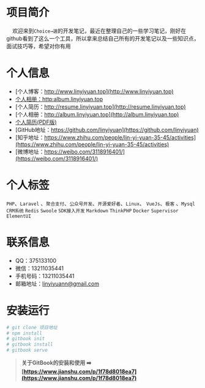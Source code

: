 
# 项目简介
&#160;&#160;&#160;&#160;欢迎来到`Choice→選`的开发笔记，最近在整理自己的一些学习笔记，刚好在github看到了这么一个工具，所以拿来总结自己所有的开发笔记以及一些知识点，面试技巧等，希望对你有用

# 个人信息
- [个人博客：http://www.linyiyuan.top](http://www.linyiyuan.top)
- [个人相册：http:album.linyiyuan.top](http://album.linyiyuan.top)
- [个人简历：http://resume.linyiyuan.top](http://resume.linyiyuan.top)
- [个人相册：http://album.linyiyuan.top](http://album.linyiyuan.top)
- [个人简历(PDF版)](http://images.linyiyuan.top/PHP%E5%BC%80%E5%8F%91%E5%B7%A5%E7%A8%8B%E5%B8%88-%E6%9E%97%E7%9B%8A%E8%BF%9C.pdf)
- [GitHub地址：https://github.com/linyiyuan](https://github.com/linyiyuan)
- [知乎地址：https://www.zhihu.com/people/lin-yi-yuan-35-45/activities](https://www.zhihu.com/people/lin-yi-yuan-35-45/activities)
- [微博地址：https://weibo.com/3118916401/](https://weibo.com/3118916401/)

# 个人标签

`PHP`、`Laravel` 、`聚合支付`、`公众号开发`、`开源爱好者`、`Linux`、 `VueJs`、`极客` 、`Mysql` `CRM系统` `Redis` `Swoole` `SDK接入开发` `Markdown` `ThinkPHP` `Docker` `Supervisor` `ElementUI`

# 联系信息

- QQ：375133100
- 微信：13211035441
- 手机号码：13211035441
- 邮箱地址：linyiyuann@gmail.com

# 安装运行

```bash
# git clone 项目地址 
# npm install
# gitbook init
# gitbook install
# gitbook serve
```

> **关于GitBook的安装和使用 ➡️ [https://www.jianshu.com/p/1f78d8018ea7](https://www.jianshu.com/p/1f78d8018ea7)**


# 

